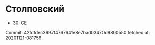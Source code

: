 # Столповский
- [30: CE](30.md)

Commit: 42fdfdec3997f4767641e8e7bad03470d9800550
 fetched at: 20201121-081756
